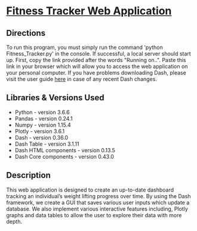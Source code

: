 # [Fitness Tracker Web Application](https://github.com/justingill/Resume-Portfolio/blob/master/Fitness%20Web%20Application/Fitness_Tracker.py)

## Directions
To run this program, you must simply run the command 'python Fitness_Tracker.py' in the console. If successful, a local server
should start up. First, copy the link provided after the words "Running on..". Paste this link in your browser which will allow you to access the web application on your personal computer.
If you have problems downloading Dash, please visit the user guide [here](https://dash.plot.ly/installation) in case of any recent Dash changes.

## Libraries & Versions Used
* Python - version 3.6.6
* Pandas - version 0.24.1
* Numpy - version 1.15.4
* Plotly - version 3.6.1
* Dash - version 0.36.0
* Dash Table - version 3.1.11
* Dash HTML components - version 0.13.5
* Dash Core components - version 0.43.0 

## Description
This web application is designed to create an up-to-date dashboard tracking an individual’s weight lifting progress over time. By using the Dash framework, we create a GUI that saves various user inputs which update a database. We also implement various interactive features including, Plotly graphs and data tables to allow the user to explore their data with more depth.
